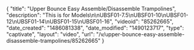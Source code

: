{
    "title": "Upper Bounce Easy Assemble\/Disassemble Trampolines",
    "description": "This is for Models\n\nUBSF01-7.5\nUBSF01-10\nUBSF01-12\nUBSF01-14\nUBSF01-15\nUBSF01-16",
    "videoid": "85262665",
    "date_created": "1486081338",
    "date_modified": "1490123717",
    "type": "captivate",
    "layout": "video",
    "url": "\/v\/upper-bounce-easy-assemble-disassemble-trampolines\/85262665"
}